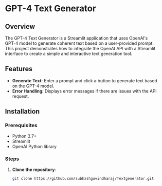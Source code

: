 # GPT-4 Text Generator

## Overview

The GPT-4 Text Generator is a Streamlit application that uses OpenAI's GPT-4 model to generate coherent text based on a user-provided prompt. This project demonstrates how to integrate the OpenAI API with a Streamlit interface to create a simple and interactive text generation tool.

## Features

- **Generate Text**: Enter a prompt and click a button to generate text based on the GPT-4 model.
- **Error Handling**: Displays error messages if there are issues with the API request.

## Installation

### Prerequisites

- Python 3.7+
- Streamlit
- OpenAI Python library

### Steps

1. **Clone the repository**:
   ```bash
   git clone https://github.com/subhashgovindharaj/Textgenerator.git

   
